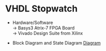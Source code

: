 # VHDL Stopwatch

- Hardware/Software <br>
-> Basys3 Atrix-7 FPGA Board <br>
-> Vivado Design Suite from Xilinx <br>

- Block Diagram and State Diagram
[Diagram](https://github.com/c0smin27/VHDL-Stopwatch/blob/main/cronometru.png)
